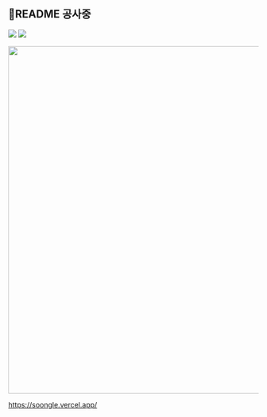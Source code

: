 ## 🔨README 공사중
<a href="https://www.instagram.com/s00ngle/"><img src="https://img.shields.io/badge/Instagram-E4405F?style=flat-square&logo=Instagram&logoColor=white&link=https://www.instagram.com/s00ngle/"/></a>
<a href="https://www.youtube.com/@soongle/"><img src="https://img.shields.io/badge/Youtube-ff0000?style=flat-square&logo=youtube&link=https://www.youtube.com/c/kyleschool"></a>

<img src="https://noonnucc-production.sfo2.cdn.digitaloceanspaces.com/202308/1692878523978236.jpeg" style="width:700px;">

https://soongle.vercel.app/

<!--
### Activity

| **Activity**                          | **Details**                     | **Duration**      |
|---------------------------------------|---------------------------------|-------------------|
| SSAFY                                 | 12기 Coding Track               | 2024.07 -         |
| GDSC HUFS                             | 4기 Member <br> 5기 Core Member | 2022.09 - 2024.08 |
| HUFS Code Festival                    | 문제 출제 및 검수 총괄           | 2022, 2023        |
| UMC                                   | 4기 Web 파트                    | 2023.03 - 2023.08 |
| 한국외대 SW 봉사단                     | 23년도 부회장                    | 2022.03 - 2023.12 |
| 덕영고등학교 프로그래밍 강사            | C, Python 강의                   | 2022.05 - 2023.01 |
| 한국외대 고급문제해결기법 강의          | 채점 조교 및 강의 진행            | 2022.03 - 2022.06 |
| 한민고등학교 코딩캠프 강사              | 자료구조, 알고리즘 강의           | 2018, 2019        |

### Award

| **Competition**                          | **Award**                          | **Date**      |
|---------------------------------------|---------------------------------|---------------|
| DSC HUFS Code Festival                | 은상                            | 2019.11.21    |
| ICT 어워드 코리아                      | 알고리즘 부문 장려상             | 2017.07.20    |
| 정보 올림피아드                        | 경기도 지역 장려상               | 2017.04.24    |
| 한민고등학교 정보과학 문제 해결 대회     | 코딩부문 최우수상                | 2016.06.17   |
| RoboCup Korea Open                    | Best Research Award             | 2016.02.27   |
| 한민고등학교 정보 활용대회              | 실용 SW 개발 부문 은상           | 2015.12.30    |
-->
